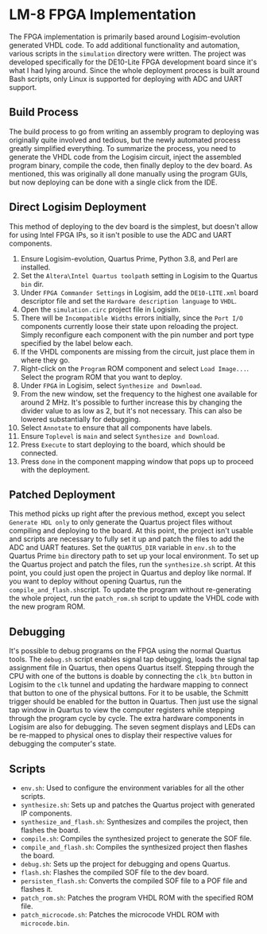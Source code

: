 # LM-8 FPGA Implementation
The FPGA implementation is primarily based around Logisim-evolution generated VHDL code. To add
additional functionality and automation, various scripts in the `simulation` directory were 
written. The project was developed specifically for the DE10-Lite FPGA development board since
it's what I had lying around. Since the whole deployment process is built around Bash scripts, only
Linux is supported for deploying with ADC and UART support.

## Build Process
The build process to go from writing an assembly program to deploying was originally quite involved
and tedious, but the newly automated process greatly simplified everything. To summarize
the process, you need to generate the VHDL code from the Logisim circuit, inject the assembled
program binary, compile the code, then finally deploy to the dev board. As mentioned, this was
originally all done manually using the program GUIs, but now deploying can be done with a single
click from the IDE.

## Direct Logisim Deployment
This method of deploying to the dev board is the simplest, but doesn't allow for using Intel FPGA
IPs, so it isn't posible to use the ADC and UART components.
1. Ensure Logisim-evolution, Quartus Prime, Python 3.8, and Perl are installed.
2. Set the `Altera\Intel Quartus toolpath` setting in Logisim to the Quartus `bin` dir.
3. Under `FPGA Commander Settings` in Logisim, add the `DE10-LITE.xml` board descriptor file and
   set the `Hardware description language` to `VHDL`.
4. Open the `simulation.circ` project file in Logisim.
5. There will be `Incompatible Widths` errors initially, since the `Port I/O` components 
   currently loose their state upon reloading the project. Simply reconfigure each component
   with the pin number and port type specified by the label below each. 
6. If the VHDL components are missing from the circuit, just place them in where they go.
7. Right-click on the `Program` ROM component and select `Load Image...`. Select the program ROM
   that you want to deploy.
8. Under `FPGA` in Logisim, select `Synthesize and Download`.
9. From the new window, set the frequency to the highest one available for around 2 MHz. It's
   possible to further increase this by changing the divider value to as low as 2, but it's not
   necessary. This can also be lowered substantially for debugging.
10. Select `Annotate` to ensure that all components have labels.
11. Ensure `Toplevel` is `main` and select `Synthesize and Download`.
12. Press `Execute` to start deploying to the board, which should be connected.
13. Press `done` in the component mapping window that pops up to proceed with the deployment.

## Patched Deployment
This method picks up right after the previous method, except you select `Generate HDL only` to
only generate the Quartus project files without compiling and deploying to the board. At this
point, the project isn't usable and scripts are necessary to fully set it up and patch the
files to add the ADC and UART features. Set the `QUARTUS_DIR` variable in `env.sh` to the 
Quartus Prime `bin` directory path to set up your local environment. To set up the Quartus 
project and patch the files, run the `synthesize.sh` script. At this point, you could just 
open the project in Quartus and deploy like normal. If you want to deploy without opening 
Quartus, run the `compile_and_flash.sh`script. To update the program without re-generating 
the whole project, run the `patch_rom.sh` script to update the VHDL code with the new program ROM.

## Debugging
It's possible to debug programs on the FPGA using the normal Quartus tools. The `debug.sh` script
enables signal tap debugging, loads the signal tap assignment file in Quartus, then opens Quartus
itself. Stepping through the CPU with one of the buttons is doable by connecting the `clk_btn`
button in Logisim to the `clk` tunnel and updating the hardware mapping to connect that button
to one of the physical buttons. For it to be usable, the Schmitt trigger should be enabled for the
button in Quartus. Then just use the signal tap window in Quartus to view the computer registers
while stepping through the program cycle by cycle. The extra hardware components in Logisim are
also for debugging. The seven segment displays and LEDs can be re-mapped to physical ones to
display their respective values for debugging the computer's state.

## Scripts
- `env.sh`: Used to configure the environment variables for all the other scripts.
- `synthesize.sh`: Sets up and patches the Quartus project with generated IP components.
- `synthesize_and_flash.sh`: Synthesizes and compiles the project, then flashes the board.
- `compile.sh`: Compiles the synthesized project to generate the SOF file.
- `compile_and_flash.sh`: Compiles the synthesized project then flashes the board.
- `debug.sh`: Sets up the project for debugging and opens Quartus.
- `flash.sh`: Flashes the compiled SOF file to the dev board.
- `persisten_flash.sh`: Converts the compiled SOF file to a POF file and flashes it.
- `patch_rom.sh`: Patches the program VHDL ROM with the specified ROM file.
- `patch_microcode.sh`: Patches the microcode VHDL ROM with `microcode.bin`.
